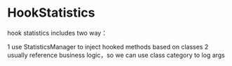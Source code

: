 # HookStatistics
hook statistics includes two way：

1 use StatisticsManager to inject hooked methods based on classes
2 usually reference business logic，so we can use class category to log args
